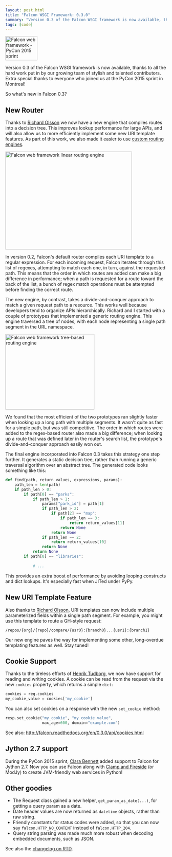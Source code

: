 ```yaml
---
layout: post.html
title: "Falcon WSGI Framework: 0.3.0"
summary: "Version 0.3 of the Falcon WSGI framework is now available, thanks to all the hard work put in by our growing team of stylish and talented contributors. Extra special thanks to everyone who joined us at the PyCon 2015 sprint in Montreal!"
tags: [code]
---
```


<img class="left" src="/assets/images/falcon-sprint-pycon-2015.jpg" alt="Falcon web framework - PyCon 2015 sprint" width="100" height="75" />

Version 0.3 of the Falcon WSGI framework is now available, thanks to all the hard work put in by our growing team of stylish and talented contributors. Extra special thanks to everyone who joined us at the PyCon 2015 sprint in Montreal!

So what's new in Falcon 0.3?

## New Router

Thanks to [Richard Olsson][1] we now have a new engine that compiles routes into a decision tree. This improves lookup performance for large APIs, and will also allow us to more efficiently implement some new URI template features. As part of this work, we also made it easier to use [custom routing engines][routing].

<img class="right" src="/assets/images/linear-router.png" alt="Falcon web framework linear routing engine" width="395" height="305" />

In version 0.2, Falcon's default router compiles each URI template to a regular expression. For each incoming request, Falcon iterates through this list of regexes, attempting to match each one, in turn, against the requested path. This means that the order in which routes are added can make a big difference in performance; when a path is requested for a route toward the back of the list, a bunch of regex match operations must be attempted before finding the correct route.

The new engine, by contrast, takes a divide-and-conquer approach to match a given request path to a resource. This works well because developers tend to organize APIs hierarchically. Richard and I started with a couple of prototypes that implemented a generic routing engine. This engine traversed a tree of nodes, with each node representing a single path segment in the URL namespace.

<img class="left" src="/assets/images/tree-router.png" alt="Falcon web framework tree-based routing engine" width="278" height="235" />

We found that the most efficient of the two prototypes ran slightly faster when looking up a long path with multiple segments. It wasn't quite as fast for a simple path, but was still competitive. The order in which routes were added to the regex-based router also made a big difference; when looking up a route that was defined later in the router's search list, the prototype's divide-and-conquer approach easily won out.

<div style="clear:both"></div>

The final engine incorporated into Falcon 0.3 takes this strategy one step further. It generates a static decision tree, rather than running a generic traversal algorithm over an abstract tree. The generated code looks something like this:

```python
def find(path, return_values, expressions, params):
    path_len = len(path)
    if path_len > 0:
        if path[0] == "parks":
            if path_len > 1:
                params["park_id"] = path[1]
                if path_len > 2:
                    if path[2] == "map":
                        if path_len == 3:
                            return return_values[11]
                        return None
                    return None
                if path_len == 2:
                    return return_values[10]
                return None
            return None
        if path[0] == "libraries":
            
            # ...

```

This provides an extra boost of performance by avoiding looping constructs and dict lookups. It's especially fast when JITed under PyPy.

## New URI Template Feature

Also thanks to [Richard Olsson][1], URI templates can now include multiple parameterized fields within a single path segment. For example, you might use this template to route a GH-style request:

```
/repos/{org}/{repo}/compare/{usr0}:{branch0}...{usr1}:{branch1}
```

Our new engine paves the way for implementing some other, long-overdue templating features as well. Stay tuned!

## Cookie Support

Thanks to the tireless efforts of [Henrik Tudborg][2], we now have support for reading and writing cookies. A cookie can be read from the request via the new `cookies` property, which returns a simple `dict`:

```python
cookies = req.cookies
my_cookie_value = cookies['my_cookie']
```

You can also set cookies on a response with the new `set_cookie` method:

```python
resp.set_cookie("my_cookie", "my cookie value",
                max_age=600, domain="example.com")
```

See also: http://falcon.readthedocs.org/en/0.3.0/api/cookies.html

## Jython 2.7 support

During the PyCon 2015 sprint, [Clara Bennett][3] added support to Falcon for Jython 2.7. Now you can use Falcon along with [Clamp and Fireside][hellowsgi] (or ModJy) to create JVM-friendly web services in Python!

## Other goodies

* The Request class gained a new helper, `get_param_as_date(...)`, for getting a query param as a date.
* Date header values are now returned as `datetime` objects, rather than raw string.
* Friendly constants for status codes were added, so that you can now say `falcon.HTTP_NO_CONTENT` instead of `falcon.HTTP_204`.
* Query string parsing was made much more robust when decoding embedded documents, such as JSON.

See also the [changelog on RTD][changelog].

[1]: https://github.com/richardolsson
[2]: https://github.com/tbug
[3]: https://github.com/csojinb

[routing]: http://falcon.readthedocs.org/en/0.3.0/api/routing.html
[changelog]: http://falcon.readthedocs.org/en/0.3.0/changes/0.3.0.html
[hellowsgi]: https://github.com/jimbaker/hellowsgi